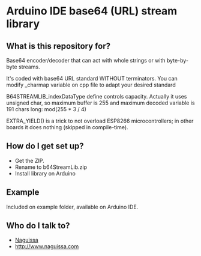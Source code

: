 # Arduino IDE base64 (URL) stream library

## What is this repository for? ##

Base64 encoder/decoder that can act with whole strings or with byte-by-byte streams.


It's coded with base64 URL standard WITHOUT terminators. You can modify _charmap variable on cpp file to adapt your desired standard

B64STREAMLIB_indexDataType define controls capacity. Actually it uses unsigned char, so maximum buffer is 255 and maximum decoded variable is 191 chars long: mod(255 * 3 / 4)

EXTRA_YIELD() is a trick to not overload ESP8266 microcontrollers; in other boards it does nothing (skipped in compile-time).




## How do I get set up? ##

 * Get the ZIP.
 * Rename to b64StreamLib.zip
 * Install library on Arduino


## Example ##

Included on example folder, available on Arduino IDE.



## Who do I talk to? ##

 * [Naguissa](https://github.com/Naguissa)
 * http://www.naguissa.com
